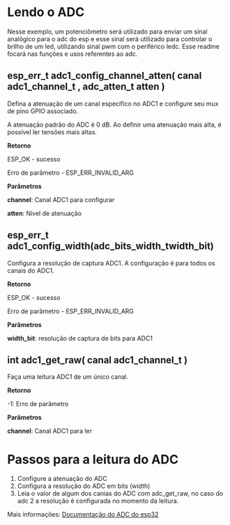 # Lendo o ADC
Nesse exemplo, um potenciômetro será utilizado para enviar um sinal analôgico para o adc do esp e esse sinal será utilizado para controlar o brilho de um led, utilizando sinal pwm com o periférico ledc.
Esse readme focará nas funções e usos referentes ao adc.

## esp_err_t adc1_config_channel_atten( canal adc1_channel_t , adc_atten_t atten )

Defina a atenuação de um canal específico no ADC1 e configure seu mux de pino GPIO associado.

A atenuação padrão do ADC é 0 dB. Ao definir uma atenuação mais alta, é possível ler tensões mais altas.

**Retorno**

ESP_OK - sucesso

Erro de parâmetro - ESP_ERR_INVALID_ARG

**Parâmetros**

**channel**: Canal ADC1 para configurar

**atten**: Nível de atenuação

## esp_err_t adc1_config_width(adc_bits_width_twidth_bit)

Configura a resolução de captura ADC1. A configuração é para todos os canais do ADC1.

**Retorno**

ESP_OK - sucesso

Erro de parâmetro - ESP_ERR_INVALID_ARG

**Parâmetros**

**width_bit**: resolução de captura de bits para ADC1

## int adc1_get_raw( canal adc1_channel_t )

Faça uma leitura ADC1 de um único canal.

**Retorno**

-1: Erro de parâmetro

**Parâmetros**

**channel**: Canal ADC1 para ler

# Passos para a leitura do ADC

1. Configure a atenuação do ADC
2. Configura a resolução do ADC em bits (width)
3. Leia o valor de algum dos canias do ADC com adc_get_raw, no caso do adc 2 a resolução é configurada no momento da leitura.

Mais informações: [Documentação do ADC do esp32](https://docs.espressif.com/projects/esp-idf/en/v4.4/esp32/api-reference/peripherals/adc.html)
